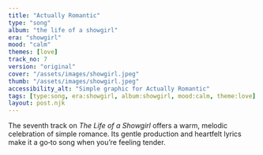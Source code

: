 ```yaml
---
title: "Actually Romantic"
type: "song"
album: "the life of a showgirl"
era: "showgirl"
mood: "calm"
themes: [love]
track_no: 7
version: "original"
cover: "/assets/images/showgirl.jpeg"
thumb: "/assets/images/showgirl.jpeg"
accessibility_alt: "Simple graphic for Actually Romantic"
tags: [type:song, era:showgirl, album:showgirl, mood:calm, theme:love]
layout: post.njk
---
```

The seventh track on *The Life of a Showgirl* offers a warm, melodic celebration of simple romance. Its gentle production and heartfelt lyrics make it a go‑to song when you’re feeling tender.
